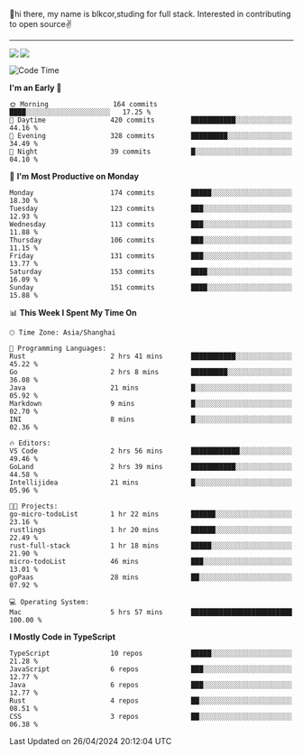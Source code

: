 👋hi there, my name is blkcor,studing for full stack.
Interested in contributing to open source✌️

<hr/>

![](https://github-readme-stats.vercel.app/api?username=blkcor)
<a href="https://github.com/blkcor/github-readme-stats">
    <img align="left" src="https://github-readme-stats.vercel.app/api/top-langs/?username=blkcor&hide=jupyter%20notebook,shaderlab,tex,c%23&langs_count=9" />
</a>


<!--START_SECTION:waka-->
![Code Time](http://img.shields.io/badge/Code%20Time-1%2C040%20hrs%2033%20mins-blue)

**I'm an Early 🐤** 

```text
🌞 Morning                164 commits         ████░░░░░░░░░░░░░░░░░░░░░   17.25 % 
🌆 Daytime                420 commits         ███████████░░░░░░░░░░░░░░   44.16 % 
🌃 Evening                328 commits         █████████░░░░░░░░░░░░░░░░   34.49 % 
🌙 Night                  39 commits          █░░░░░░░░░░░░░░░░░░░░░░░░   04.10 % 
```
📅 **I'm Most Productive on Monday** 

```text
Monday                   174 commits         █████░░░░░░░░░░░░░░░░░░░░   18.30 % 
Tuesday                  123 commits         ███░░░░░░░░░░░░░░░░░░░░░░   12.93 % 
Wednesday                113 commits         ███░░░░░░░░░░░░░░░░░░░░░░   11.88 % 
Thursday                 106 commits         ███░░░░░░░░░░░░░░░░░░░░░░   11.15 % 
Friday                   131 commits         ███░░░░░░░░░░░░░░░░░░░░░░   13.77 % 
Saturday                 153 commits         ████░░░░░░░░░░░░░░░░░░░░░   16.09 % 
Sunday                   151 commits         ████░░░░░░░░░░░░░░░░░░░░░   15.88 % 
```


📊 **This Week I Spent My Time On** 

```text
🕑︎ Time Zone: Asia/Shanghai

💬 Programming Languages: 
Rust                     2 hrs 41 mins       ███████████░░░░░░░░░░░░░░   45.22 % 
Go                       2 hrs 8 mins        █████████░░░░░░░░░░░░░░░░   36.08 % 
Java                     21 mins             █░░░░░░░░░░░░░░░░░░░░░░░░   05.92 % 
Markdown                 9 mins              █░░░░░░░░░░░░░░░░░░░░░░░░   02.70 % 
INI                      8 mins              █░░░░░░░░░░░░░░░░░░░░░░░░   02.36 % 

🔥 Editors: 
VS Code                  2 hrs 56 mins       ████████████░░░░░░░░░░░░░   49.46 % 
GoLand                   2 hrs 39 mins       ███████████░░░░░░░░░░░░░░   44.58 % 
Intellijidea             21 mins             █░░░░░░░░░░░░░░░░░░░░░░░░   05.96 % 

🐱‍💻 Projects: 
go-micro-todoList        1 hr 22 mins        ██████░░░░░░░░░░░░░░░░░░░   23.16 % 
rustlings                1 hr 20 mins        ██████░░░░░░░░░░░░░░░░░░░   22.49 % 
rust-full-stack          1 hr 18 mins        █████░░░░░░░░░░░░░░░░░░░░   21.90 % 
micro-todoList           46 mins             ███░░░░░░░░░░░░░░░░░░░░░░   13.01 % 
goPaas                   28 mins             ██░░░░░░░░░░░░░░░░░░░░░░░   07.92 % 

💻 Operating System: 
Mac                      5 hrs 57 mins       █████████████████████████   100.00 % 
```

**I Mostly Code in TypeScript** 

```text
TypeScript               10 repos            █████░░░░░░░░░░░░░░░░░░░░   21.28 % 
JavaScript               6 repos             ███░░░░░░░░░░░░░░░░░░░░░░   12.77 % 
Java                     6 repos             ███░░░░░░░░░░░░░░░░░░░░░░   12.77 % 
Rust                     4 repos             ██░░░░░░░░░░░░░░░░░░░░░░░   08.51 % 
CSS                      3 repos             ██░░░░░░░░░░░░░░░░░░░░░░░   06.38 % 
```




 Last Updated on 26/04/2024 20:12:04 UTC
<!--END_SECTION:waka-->


